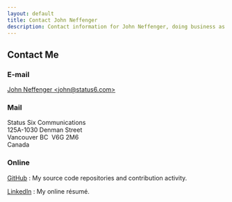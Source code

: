 ```yaml
---
layout: default
title: Contact John Neffenger
description: Contact information for John Neffenger, doing business as Status Six Communications in Vancouver BC.
---
```


## Contact Me

### E-mail

[John Neffenger &lt;john@status6.com&gt;][email]

### Mail

Status Six Communications  
125A-1030 Denman Street  
Vancouver BC&nbsp;&nbsp;V6G 2M6  
Canada

### Online

[GitHub][github]
: My source code repositories and contribution activity.

[LinkedIn][linkedin]
: My online résumé.

[email]: mailto:john@status6.com "Write to John Neffenger"
[github]: https://github.com/jgneff "John Neffenger on GitHub"
[linkedin]: https://www.linkedin.com/in/jgneff "John Neffenger on LinkedIn"
